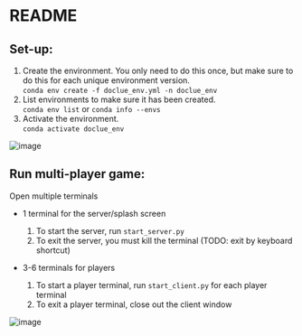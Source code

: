 # README

## Set-up:
1. Create the environment. You only need to do this once, but make sure to do this for each unique environment version. \
  `conda env create -f doclue_env.yml -n doclue_env`
2. List environments to make sure it has been created. \
  `conda env list` or `conda info --envs` 
3. Activate the environment. \
  `conda activate doclue_env`

![image](https://github.com/SelyanaSF/clue-less/assets/45891731/265c8421-39b7-4a37-83b2-4912630679f4)

## Run multi-player game:
Open multiple terminals
- 1 terminal for the server/splash screen
  1. To start the server, run
  `start_server.py`
  2. To exit the server, you must kill the terminal (TODO: exit by keyboard shortcut)
  
- 3-6 terminals for players
  1. To start a player terminal, run `start_client.py` for each player terminal
  2. To exit a player terminal, close out the client window

![image](https://github.com/SelyanaSF/clue-less/assets/45891731/733282d9-84bc-4341-ad8e-f4b07c7392a8)
